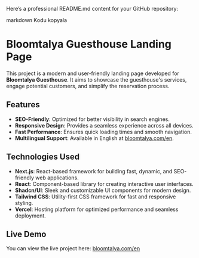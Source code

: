 
Here’s a professional README.md content for your GitHub repository:

markdown
Kodu kopyala
# Bloomtalya Guesthouse Landing Page  

This project is a modern and user-friendly landing page developed for **Bloomtalya Guesthouse**. It aims to showcase the guesthouse's services, engage potential customers, and simplify the reservation process.  

## Features  

- **SEO-Friendly**: Optimized for better visibility in search engines.  
- **Responsive Design**: Provides a seamless experience across all devices.  
- **Fast Performance**: Ensures quick loading times and smooth navigation.  
- **Multilingual Support**: Available in English at [bloomtalya.com/en](https://bloomtalya.com/en).  

## Technologies Used  

- **Next.js**: React-based framework for building fast, dynamic, and SEO-friendly web applications.  
- **React**: Component-based library for creating interactive user interfaces.  
- **Shadcn/UI**: Sleek and customizable UI components for modern design.  
- **Tailwind CSS**: Utility-first CSS framework for fast and responsive styling.  
- **Vercel**: Hosting platform for optimized performance and seamless deployment.  

## Live Demo  

You can view the live project here: [bloomtalya.com/en](https://bloomtalya.com/en)
